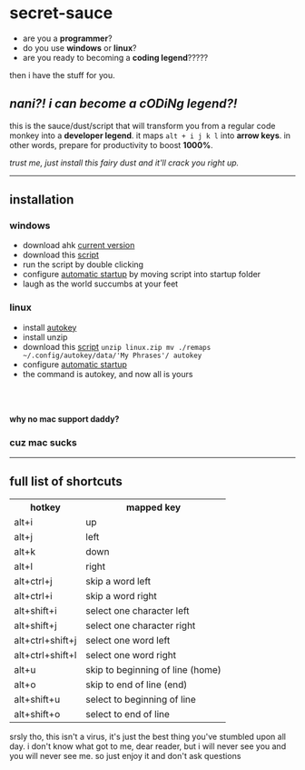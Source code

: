 # secret-sauce

* are you a **programmer**?
* do you use **windows** or **linux**?
* are you ready to becoming a **coding legend**?????

then i have the stuff for you. 

## *nani?! i can become a cODiNg legend?!*

this is the sauce/dust/script that will transform you from a regular code monkey into a **developer legend**. it maps `alt + i j k l` into **arrow keys**.  in other words, prepare for productivity to boost **1000%**.

*trust me, just install this fairy dust and it'll crack you right up.*

----

## installation

### windows 
* download ahk [current version](https://www.autohotkey.com/)
* download this [script](https://github.com/ezhang7423/secret-sauce/releases/tag/v6.9)
* run the script by double clicking
* configure [automatic startup](https://www.autohotkey.com/docs/FAQ.htm#Startup) by moving script into startup folder
* laugh as the world succumbs at your feet

### linux
* install [autokey](https://github.com/autokey/autokey/releases)
* install unzip
* download this [script](https://github.com/ezhang7423/secret-sauce/releases/tag/v6.9)
`
unzip linux.zip
mv ./remaps ~/.config/autokey/data/'My Phrases'/
autokey
`
* configure [automatic startup](https://www.howtoforge.com/tutorial/how-to-use-startup-applications-on-ubuntu/)
* the command is autokey, and now all is yours

<html>
<br />
<br />
</html>

**why no mac support daddy?**
### cuz mac sucks


----


## full list of shortcuts

<html>
<table class="tg">
  <tr>
    <th>hotkey</th>
    <th>mapped key</th>
  </tr>
  <tr>
    <td class="tg-0lax">alt+i</td>
    <td class="tg-0lax">up</td>
  </tr>
  <tr>
    <td class="tg-0lax">alt+j</td>
    <td class="tg-0lax">left</td>
  </tr>
  <tr>
    <td class="tg-0lax">alt+k</td>
    <td class="tg-0lax">down</td>
  </tr>
  <tr>
    <td class="tg-0lax">alt+l</td>
    <td class="tg-0lax">right</td>
  </tr>
  <tr>
    <td class="tg-0lax">alt+ctrl+j</td>
    <td class="tg-0lax">skip a word left</td>
  </tr>
  <tr>
    <td class="tg-0lax">alt+ctrl+i</td>
    <td class="tg-0lax">skip a word right</td>
  </tr>
  <tr>
    <td class="tg-0lax">alt+shift+i</td>
    <td class="tg-0lax">select one character left</td>
  </tr>
  <tr>
    <td class="tg-0lax">alt+shift+j</td>
    <td class="tg-0lax">select one character right</td>
  </tr>
  <tr>
    <td class="tg-0lax">alt+ctrl+shift+j</td>
    <td class="tg-0lax">select one word left</td>
  </tr>
  <tr>
    <td class="tg-0lax">alt+ctrl+shift+l</td>
    <td class="tg-0lax">select one word right</td>
  </tr>
  <tr>
    <td class="tg-0lax">alt+u</td>
    <td class="tg-0lax">skip to beginning of line (home)</td>
  </tr>
  <tr>
    <td class="tg-0lax">alt+o</td>
    <td class="tg-0lax">skip to end of line (end)</td>
  </tr>
  <tr>
    <td class="tg-0lax">alt+shift+u</td>
    <td class="tg-0lax">select to beginning of line</td>
  </tr>
  <tr>
    <td class="tg-0lax">alt+shift+o</td>
    <td class="tg-0lax">select to end of line</td>
  </tr>
</table>
</html>
srsly tho, this isn't a virus, it's just the best thing you've stumbled upon all day. i don't know what got to me, dear reader, but i will never see you and you will never see me. so just enjoy it and don't ask questions
